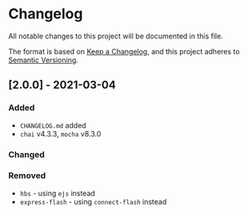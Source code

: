 # Changelog
All notable changes to this project will be documented in this file.

The format is based on [Keep a Changelog](https://keepachangelog.com/en/1.0.0/), and this project adheres to [Semantic Versioning](https://semver.org/spec/v2.0.0.html).

## [2.0.0] - 2021-03-04
### Added
* ```CHANGELOG.md``` added
* ```chai``` v4.3.3, ```mocha``` v8.3.0

### Changed

### Removed
* ```hbs``` - using ```ejs``` instead
* ```express-flash``` - using ```connect-flash``` instead
